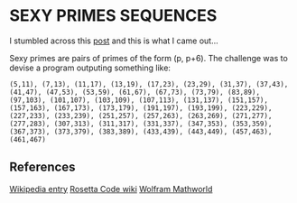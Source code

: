 # SEXY PRIMES SEQUENCES

I stumbled across this [post](https://www.linkedin.com/feed/update/urn:li:activity:7172765957008965632?utm_source=share&utm_medium=member_desktop) and this is what I came out...

Sexy primes are pairs of primes of the form (p, p+6). The challenge was to devise a program outputing something like:

```text
(5,11), (7,13), (11,17), (13,19), (17,23), (23,29), (31,37), (37,43), (41,47), (47,53), (53,59), (61,67), (67,73), (73,79), (83,89), (97,103), (101,107), (103,109), (107,113), (131,137), (151,157), (157,163), (167,173), (173,179), (191,197), (193,199), (223,229), (227,233), (233,239), (251,257), (257,263), (263,269), (271,277), (277,283), (307,313), (311,317), (331,337), (347,353), (353,359), (367,373), (373,379), (383,389), (433,439), (443,449), (457,463), (461,467)
```

## References

[Wikipedia entry](https://en.wikipedia.org/wiki/Sexy_prime)
[Rosetta Code wiki](https://rosettacode.org/wiki/Sexy_primes)
[Wolfram Mathworld](https://mathworld.wolfram.com/SexyPrimes.html)
